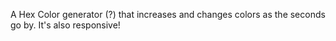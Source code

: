 A Hex Color generator (?) that increases and changes colors as the seconds go by. It's also responsive!